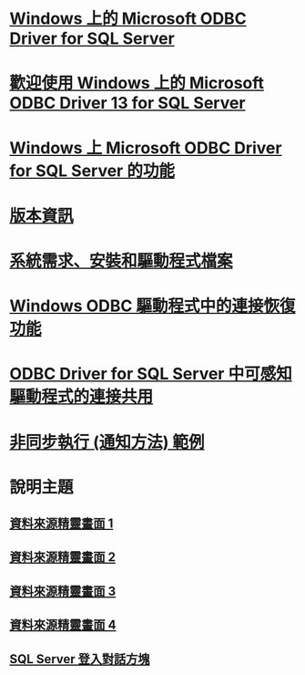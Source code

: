 # [Windows 上的 Microsoft ODBC Driver for SQL Server](microsoft-odbc-driver-for-sql-server-on-windows.md)
# [歡迎使用 Windows 上的 Microsoft ODBC Driver 13 for SQL Server](welcome-to-the-microsoft-odbc-driver-13-for-sql-server-on-windows.md)
# [Windows 上 Microsoft ODBC Driver for SQL Server 的功能](features-of-the-microsoft-odbc-driver-for-sql-server-on-windows.md)

# [版本資訊](release-notes.md)
# [系統需求、安裝和驅動程式檔案](system-requirements-installation-and-driver-files.md)

# [Windows ODBC 驅動程式中的連接恢復功能](connection-resiliency-in-the-windows-odbc-driver.md)
# [ODBC Driver for SQL Server 中可感知驅動程式的連接共用](driver-aware-connection-pooling-in-the-odbc-driver-for-sql-server.md)

# [非同步執行 (通知方法) 範例](asynchronous-execution-notification-method-sample.md)

# 說明主題
## [資料來源精靈畫面 1](dsn-wizard-1.md)
## [資料來源精靈畫面 2](dsn-wizard-2.md)
## [資料來源精靈畫面 3](dsn-wizard-3.md)
## [資料來源精靈畫面 4](dsn-wizard-4.md)
## [SQL Server 登入對話方塊](sql-server-login-dialog.md)
